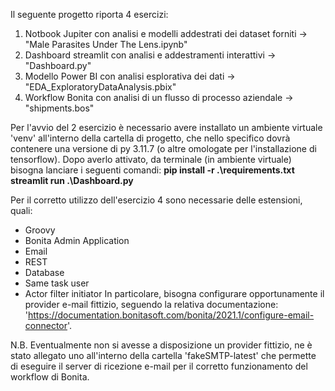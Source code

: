 Il seguente progetto riporta 4 esercizi:
1. Notbook Jupiter con analisi e modelli addestrati dei dataset forniti -> "Male Parasites Under The Lens.ipynb"
2. Dashboard streamlit con analisi e addestramenti interattivi -> "Dashboard.py"
3. Modello Power BI con analisi esplorativa dei dati -> "EDA_ExploratoryDataAnalysis.pbix"
4. Workflow Bonita con analisi di un flusso di processo aziendale -> "shipments.bos"

Per l'avvio del 2 esercizio è necessario avere installato un ambiente virtuale 'venv' all'interno della cartella di progetto, 
che nello specifico dovrà contenere una versione di py 3.11.7 (o altre omologate per l'installazione di tensorflow).
Dopo averlo attivato, da terminale (in ambiente virtuale) bisogna lanciare i seguenti comandi:
**pip install -r .\requirements.txt**
**streamlit run .\Dashboard.py**

Per il corretto utilizzo dell'esercizio 4 sono necessarie delle estensioni, quali:
- Groovy
- Bonita Admin Application
- Email
- REST
- Database
- Same task user
- Actor filter initiator
In particolare, bisogna configurare opportunamente il provider e-mail fittizio,
seguendo la relativa documentazione: 'https://documentation.bonitasoft.com/bonita/2021.1/configure-email-connector'.

N.B. Eventualmente non si avesse a disposizione un provider fittizio, ne è stato allegato uno all'interno della cartella 'fakeSMTP-latest' che permette di eseguire il server di ricezione e-mail per il corretto funzionamento del workflow di Bonita.
